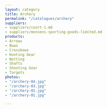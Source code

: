 ```yaml
---
layout: category
title: Archery
permalink: "/catalogues/archery"
suppliers:
- suppliers/court-1.md
- suppliers/monsens-sporting-goods-limited.md
products:
- Arrows
- Bows
- Crossbows
- Hunting Gear
- Netting
- Shafts
- Shooting Gear
- Targets
photos:
- "/archery-04.jpg"
- "/archery-03.jpg"
- "/archery-02.jpg"
- "/archery-01.jpg"

---
```

